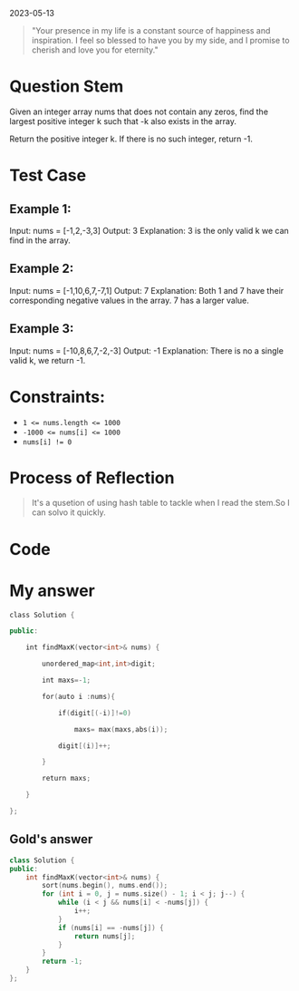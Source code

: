 2023-05-13 
>"Your presence in my life is a constant source of happiness and inspiration. I feel so blessed to have you by my side, and I promise to cherish and love you for eternity."
# Question Stem
Given an integer array nums that does not contain any zeros, find the largest positive integer k such that -k also exists in the array.

Return the positive integer k. If there is no such integer, return -1.


# Test Case
## **Example 1:**
Input: nums = \[-1,2,-3,3\]
Output: 3
Explanation: 3 is the only valid k we can find in the array.

## **Example 2:**
Input: nums = \[-1,10,6,7,-7,1\]
Output: 7
Explanation: Both 1 and 7 have their corresponding negative values in the array. 7 has a larger value.

## **Example 3:**

Input: nums = \[-10,8,6,7,-2,-3\]
Output: -1
Explanation: There is no a single valid k, we return -1.



# Constraints:
-   `1 <= nums.length <= 1000`
-   `-1000 <= nums[i] <= 1000`
-   `nums[i] != 0`



# Process of Reflection
>It's a qusetion of using hash table to tackle when I read the stem.So I can solvo it quickly.

# Code

# My answer

```cpp
class Solution {

public:

    int findMaxK(vector<int>& nums) {

        unordered_map<int,int>digit;

        int maxs=-1;

        for(auto i :nums){

            if(digit[(-i)]!=0)

                maxs= max(maxs,abs(i));

            digit[(i)]++;

        }

        return maxs;

    }

};
```


## Gold's answer



```cpp
class Solution {
public:
    int findMaxK(vector<int>& nums) {
        sort(nums.begin(), nums.end());
        for (int i = 0, j = nums.size() - 1; i < j; j--) {
            while (i < j && nums[i] < -nums[j]) {
                i++;
            }
            if (nums[i] == -nums[j]) {
                return nums[j];
            }
        }
        return -1;
    }
};
```
